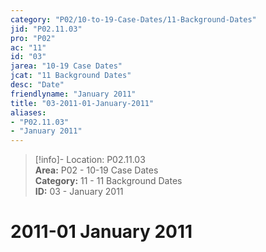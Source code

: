 ```yaml
---  
category: "P02/10-to-19-Case-Dates/11-Background-Dates"  
jid: "P02.11.03"  
pro: "P02"  
ac: "11"  
id: "03"  
jarea: "10-19 Case Dates"  
jcat: "11 Background Dates"  
desc: "Date"  
friendlyname: "January 2011"  
title: "03-2011-01-January-2011"  
aliases:   
- "P02.11.03"  
- "January 2011"  
---  
```

>[!info]- Location: P02.11.03  
>**Area:** P02 - 10-19 Case Dates  
>**Category:** 11 - 11 Background Dates  
>**ID:** 03 - January 2011  
  
# 2011-01 January 2011  
